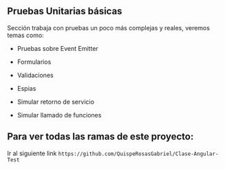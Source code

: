## Pruebas Unitarias básicas

Sección trabaja con pruebas un poco más complejas y reales, veremos temas como:

- Pruebas sobre Event Emitter

- Formularios

- Validaciones

- Espias

- Simular retorno de servicio

- Simular llamado de funciones

## Para ver todas las ramas de este proyecto:

Ir al siguiente link `https://github.com/QuispeRosasGabriel/Clase-Angular-Test`
